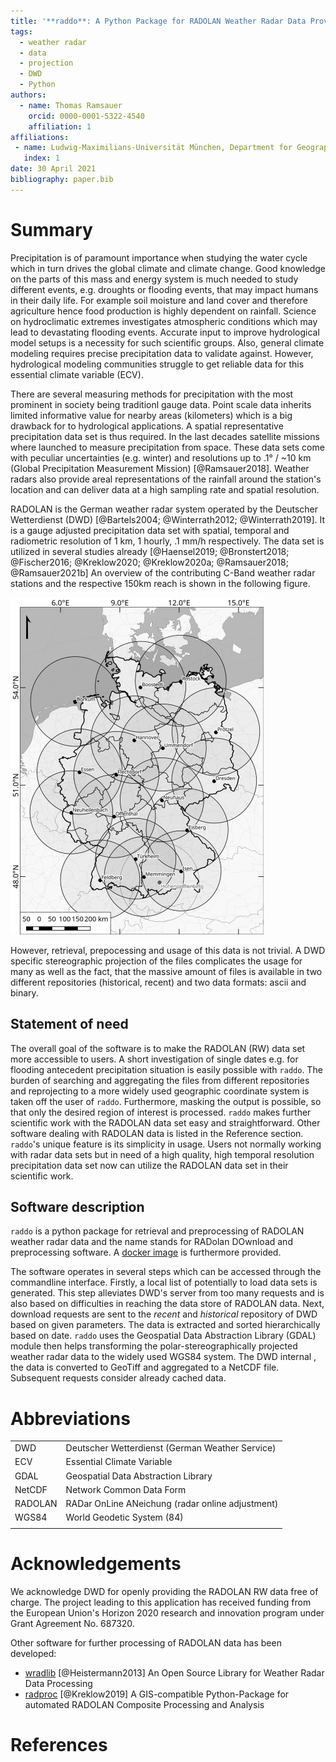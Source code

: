 ```yaml
---
title: '**raddo**: A Python Package for RADOLAN Weather Radar Data Provision'
tags:
  - weather radar
  - data
  - projection
  - DWD
  - Python
authors:
  - name: Thomas Ramsauer
    orcid: 0000-0001-5322-4540
    affiliation: 1
affiliations:
 - name: Ludwig-Maximilians-Universität München, Department for Geography
   index: 1
date: 30 April 2021
bibliography: paper.bib
---
```


# Summary

Precipitation is of paramount importance when studying the water cycle which in turn drives the global climate and climate change.
Good knowledge on the parts of this mass and energy system is much needed to study different events, e.g. droughts or flooding events, that may impact humans in their daily life.
For example soil moisture and land cover and therefore agriculture hence food production is highly dependent on rainfall.
Science on hydroclimatic extremes investigates atmospheric conditions which may lead to devastating flooding events.
Accurate input to improve hydrological model setups is a necessity for such scientific groups.
Also, general climate modeling requires precise precipitation data to validate against.
However, hydrological modeling communities struggle to get reliable data for this essential climate variable (ECV).

There are several measuring methods for precipitation with the most prominent in society being traditionl gauge data.
Point scale data inherits limited informative value for nearby areas (kilometers) which is a big drawback for to hydrological applications.
A spatial representative precipitation data set is thus required.
In the last decades satellite missions where launched to measure precipitation from space.
These data sets come with peculiar uncertainties (e.g. winter) and resolutions up to .1° / ~10 km (Global Precipitation Measurement Mission) [@Ramsauer2018].
Weather radars also provide areal representations of the rainfall around the station's location and can deliver data at a high sampling rate and spatial resolution.

RADOLAN is the German weather radar system operated by the Deutscher Wetterdienst (DWD) [@Bartels2004; @Winterrath2012; @Winterrath2019].
It is a gauge adjusted precipitation data set with spatial, temporal and radiometric resolution of 1 km, 1 hourly, .1 mm/h respectively.
The data set is utilized in several studies already [@Haensel2019; @Bronstert2018; @Fischer2016; @Kreklow2020; @Kreklow2020a; @Ramsauer2018; @Ramsauer2021b]
An overview of the contributing C-Band weather radar stations and the respective 150km reach is shown in the following figure.

![DWD's weather radar stations contributing to RADOLAN](figure.png)

However, retrieval, prepocessing and usage of this data is not trivial. A DWD specific stereographic projection of the files complicates the usage for many as well as the fact, that the massive amount of files is available in two different repositories (historical, recent) and two data formats: ascii and binary.

## Statement of need

The overall goal of the software is to make the RADOLAN (RW) data set more accessible to users. A short investigation of single dates e.g. for flooding antecedent precipitation situation is easily possible with ``raddo``. The burden of searching and aggregating the files from different repositories and reprojecting to a more widely used geographic coordinate system is taken off the user of `raddo`. Furthermore, masking the output is possible, so that only the desired region of interest is processed. `raddo` makes further scientific work with the RADOLAN data set easy and straightforward.
Other software dealing with RADOLAN data is listed in the Reference section. `raddo`'s unique feature is its simplicity in usage. Users not normally working with radar data sets but in need of a high quality, high temporal resolution precipitation data set now can utilize the RADOLAN data set in their scientific work.

## Software description
``raddo`` is a python package for retrieval and preprocessing of RADOLAN weather radar data and the name stands for RADolan DOwnload and preprocessing software. A [docker image](https://hub.docker.com/r/tramsauer/raddo "docker hub") is furthermore provided.

The software operates in several steps which can be accessed through the commandline interface.
Firstly, a local list of potentially to load data sets is generated. This step alleviates DWD's server from too many requests and is also based on difficulties in reaching the data store of RADOLAN data.
Next, download requests are sent to the *recent* and *historical* repository of DWD based on given parameters.
The data is extracted and sorted hierarchically based on date.
`raddo` uses the Geospatial Data Abstraction Library (GDAL) module then helps transforming the polar-stereographically projected weather radar data to the widely used WGS84 system. The DWD internal
, the data is converted to GeoTiff and aggregated to a NetCDF file.
Subsequent requests consider already cached data.


# Abbreviations

|         |                                                  |
|:--------|:-------------------------------------------------|
| DWD     | Deutscher Wetterdienst  (German Weather Service) |
| ECV     | Essential Climate Variable                       |
| GDAL    | Geospatial Data Abstraction Library              |
| NetCDF  | Network Common Data Form                         |
| RADOLAN | RADar OnLine ANeichung (radar online adjustment) |
| WGS84   | World Geodetic System (84)                       |
|         |                                                  |



# Acknowledgements

We acknowledge DWD for openly providing the RADOLAN RW data free of charge.
The project leading to this application has received funding from the European Union's Horizon 2020 research and innovation program under Grant Agreement No. 687320.


Other software for further processing of RADOLAN data has been developed:

- [wradlib](https://github.com/wradlib/wradlib) [@Heistermann2013]
An Open Source Library for Weather Radar Data Processing
- [radproc](https://github.com/jkreklow/radproc) [@Kreklow2019]
A GIS-compatible Python-Package for automated RADOLAN Composite Processing and Analysis

# References
